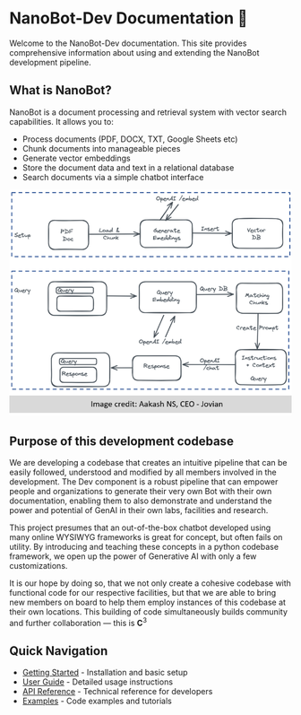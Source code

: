 # NanoBot-Dev Documentation 🤖

Welcome to the NanoBot-Dev documentation. This site provides comprehensive information about using and extending the NanoBot development pipeline.

## What is NanoBot?

NanoBot is a document processing and retrieval system with vector search capabilities. It allows you to:

- Process documents (PDF, DOCX, TXT, Google Sheets etc)
- Chunk documents into manageable pieces
- Generate vector embeddings
- Store the document data and text in a relational database
- Search documents via a simple chatbot interface

![NanoBot Schema](assets/images/first-nanobot-schema.png)

## Purpose of this development codebase

We are developing a codebase that creates an intuitive pipeline that can be easily followed, understood and modified by all members involved in the development. The Dev component is a robust pipeline that can empower people and organizations to generate their very own Bot with their own documentation, enabling them to also demonstrate and understand the power and potential of GenAI in their own labs, facilities and research.

This project presumes that an out-of-the-box chatbot developed using many online WYSIWYG frameworks is great for concept, but often fails on utility. By introducing and teaching these concepts in a python codebase framework, we open up the power of Generative AI with only a few customizations.  

It is our hope by doing so, that we not only create a cohesive codebase with functional code for our respective facilities, but that we are able to bring new members on board to help them employ instances of this codebase at their own locations. This building of code simultaneously builds community and further collaboration — this is $\mathbf{C}^3$

## Quick Navigation

- [Getting Started](getting-started.md) - Installation and basic setup
- [User Guide](user-guide/00-index-user-guide.md) - Detailed usage instructions
- [API Reference](api/database.md) - Technical reference for developers
- [Examples](examples.md) - Code examples and tutorials

